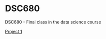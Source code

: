 # DSC680
DSC680 - Final class in the data science course

[Project 1](https://github.com/chandu85/Data_Science_Portfolio/tree/main/Project%201%20-%20Creditcard%20Fraud%20detection/Documentation)
